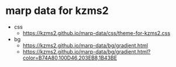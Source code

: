 # marp data for kzms2

- css
  - https://kzms2.github.io/marp-data/css/theme-for-kzms2.css
- bg
  - https://kzms2.github.io/marp-data/bg/gradient.html
  - https://kzms2.github.io/marp-data/bg/gradient.html?color=B74A80,100D46,203EB8,1B43BE

